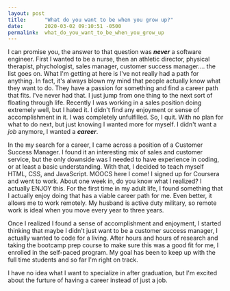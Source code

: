 ```yaml
---
layout: post
title:      "What do you want to be when you grow up?"
date:       2020-03-02 09:10:51 -0500
permalink:  what_do_you_want_to_be_when_you_grow_up
---
```



I can promise you, the answer to that question was ***never*** a software engineer. First I wanted to be a nurse, then an athletic director, physical therapist, phychologist, sales manager, customer success manager.... the list goes on. What I'm getting at here is I've not really had a path for anything. In fact, it's always blown my mind that people actually know what they want to do. They have a passion for something and find a career path that fits. I've never had that. I just jump from one thing to the next sort of floating through life. Recently I was working in a sales position doing extremely well, but I hated it. I didn't find any enjoyment or sense of accomplishment in it. I was completely unfulfilled. So, I quit. With no plan for what to do next, but just knowing I wanted more for myself. I didn't want a *job* anymore, I wanted a ***career***. 

In the my search for a career, I came across a position of a Customer Success Manager. I found it an interesting mix of sales and customer service, but the only downside was I needed to have experience in coding, or at least a basic understanding. With that, I decided to teach myself HTML, CSS, and JavaScript. MOOCS here I come! I signed up for Coursera and went to work. About one week in, do you know what I realized? I actually ENJOY this. For the first time in my adult life, I found something that I actually enjoy doing that has a viable career path for me. Even better, it allows me to work remotely. My husband is active duty military, so remote work is ideal when you move every year to three years. 

Once I realized I found a sense of accomplishment and enjoyment,  I started thinking that maybe I didn't just want to be a customer success manager, I actually wanted to code for a living. After hours and hours of research and taking the bootcamp prep course to make sure this was a good fit for me, I enrolled in the self-paced program. My goal has been to keep up with the full time students and so far I'm right on track. 

I have no idea what I want to specialize in after graduation, but I'm excited about the furture of having a career instead of just a job. 



